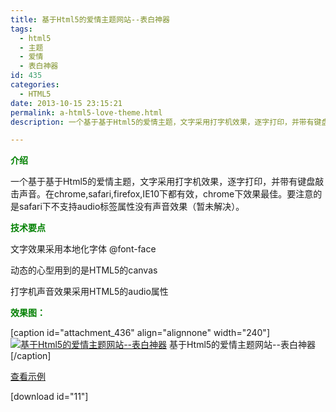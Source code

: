 ```yaml
---
title: 基于Html5的爱情主题网站--表白神器
tags:
  - html5
  - 主题
  - 爱情
  - 表白神器  
id: 435
categories:
  - HTML5
date: 2013-10-15 23:15:21
permalink: a-html5-love-theme.html
description: 一个基于基于Html5的爱情主题，文字采用打字机效果，逐字打印，并带有键盘敲击声音。在chrome,safari,firefox,IE10下都有效，chrome下效果最佳。要注意的是safari下不支持audio标签属性没有声音效果（暂未解决）。

---
```


**<span style="color: #008000;">介绍</span>**

一个基于基于Html5的爱情主题，文字采用打字机效果，逐字打印，并带有键盘敲击声音。在chrome,safari,firefox,IE10下都有效，chrome下效果最佳。要注意的是safari下不支持audio标签属性没有声音效果（暂未解决）。
<!--more-->

<span style="color: #008000;">**技术要点**</span>

文字效果采用本地化字体 @font-face

动态的心型用到的是HTML5的canvas

打字机声音效果采用HTML5的audio属性

<span style="color: #008000;">**效果图：**</span>

[caption id="attachment_436" align="alignnone" width="240"][![基于Html5的爱情主题网站--表白神器](http://bcs.duapp.com/xiaopihai/2013/10/Our-Love-Story-240x150.png)](http://bcs.duapp.com/xiaopihai/2013/10/Our-Love-Story.png) 基于Html5的爱情主题网站--表白神器[/caption]

[查看示例](http://tutorial.duapp.com/lab/love/index.htm "基于Html5的爱情主题网站–表白神器")

[download id="11"]

&nbsp;